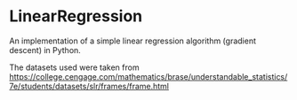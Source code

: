 # LinearRegression
An implementation of a simple linear regression algorithm (gradient descent) in Python.

The datasets used were taken from https://college.cengage.com/mathematics/brase/understandable_statistics/7e/students/datasets/slr/frames/frame.html
